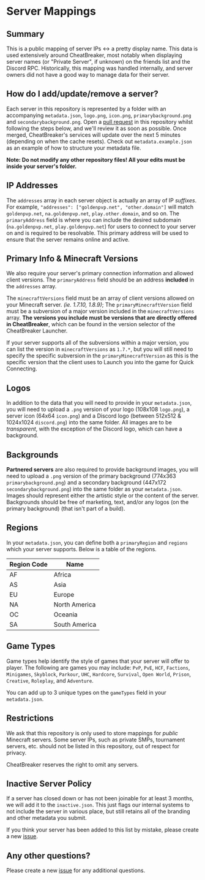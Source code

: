 # Server Mappings

## Summary

This is a public mapping of server IPs <-> a pretty display name. This data is used extensively around CheatBreaker, most notably when displaying server names (or "Private Server", if unknown) on the friends list and the Discord RPC. Historically, this mapping was handled internally, and server owners did not have a good way to manage data for their server.

## How do I add/update/remove a server?

Each server in this repository is represented by a folder with an accompanying `metadata.json`, `logo.png`, `icon.png`, `primarybackground.png` and `secondarybackground.png`. Open a [pull request](https://github.com/CheatBreakerNet/Client-API/pulls) in this repository whilst following the steps below, and we'll review it as soon as possible. Once merged, CheatBreaker's services will update over the next 5 minutes (depending on when the cache resets). Check out `metadata.example.json` as an example of how to structure your metadata file.

**Note: Do not modify any other repository files! All your edits must be inside your server's folder.**

## IP Addresses

The `addresses` array in each server object is actually an array of IP _suffixes_. For example, `"addresses": ["goldenpvp.net", "other.domain"]` will match `goldenpvp.net`, `na.goldenpvp.net`, `play.other.domain`, and so on. The `primaryAddress` field is where you can include the desired subdomain (`na.goldenpvp.net`, `play.goldenpvp.net`) for users to connect to your server on and is required to be resolvable. This primary address will be used to ensure that the server remains online and active.

## Primary Info & Minecraft Versions

We also require your server's primary connection information and allowed client versions. The `primaryAddress` field should be an address **included** in the `addresses` array.

The `minecraftVersions` field must be an array of client versions allowed on your Minecraft server. *(ie. 1.7.10, 1.8.9)*; The `primaryMinecraftVersion` field must be a subversion of a major version included in the `minecraftVersions` array. **The versions you include must be versions that are directly offered in CheatBreaker**, which can be found in the version selector of the CheatBreaker Launcher.

If your server supports all of the subversions within a major version, you can list the version in `minecraftVersions` as `1.7.*`, but you will still need to specify the specific subversion in the `primaryMinecraftVersion` as this is the specific version that the client uses to Launch you into the game for Quick Connecting.

## Logos

In addition to the data that you will need to provide in your `metadata.json`, you will need to upload a `.png` version of your logo (108x108 `logo.png`), a server icon (64x64 `icon.png`) and a Discord logo (between 512x512 & 1024x1024 `discord.png`) into the same folder. All images are to be _transparent_, with the exception of the Discord logo, which can have a background.

## Backgrounds

**Partnered servers** are also required to provide background images, you will need to upload a `.png` version of the primary background (774x363 `primarybackground.png`) and a secondary background (447x172 `secondarybackground.png`) into the same folder as your `metadata.json`. Images should represent either the artistic style or the content of the server. Backgrounds should be free of marketing, text, and/or any logos (on the primary background) (that isn't part of a build).

## Regions

In your `metadata.json`, you can define both a `primaryRegion` and `regions` which your server supports. Below is a table of the regions.

| Region Code | Name |
| --- | --- |
| AF | Africa |
| AS | Asia |
| EU | Europe |
| NA | North America |
| OC | Oceania |
| SA | South America |

## Game Types

Game types help identify the style of games that your server will offer to player. The following are games you may include: `PvP`, `PvE`, `HCF`, `Factions`, `Minigames`, `Skyblock`, `Parkour`, `UHC`, `Hardcore`, `Survival`, `Open World`, `Prison`, `Creative`, `Roleplay`, and `Adventure`.

You can add up to 3 unique types on the `gameTypes` field in your `metadata.json`.

## Restrictions

We ask that this repository is only used to store mappings for *public* Minecraft servers. Some server IPs, such as private SMPs, tournament servers, etc. should not be listed in this repository, out of respect for privacy.

CheatBreaker reserves the right to omit any servers.

## Inactive Server Policy

If a server has closed down or has not been joinable for at least 3 months, we will add it to the `inactive.json`. This just flags our internal systems to not include the server in various place, but still retains all of the branding and other metadata you submit.

If you think your server has been added to this list by mistake, please create a new [issue](https://github.com/CheatBreakerNet/Client-API/issues).

## Any other questions?

Please create a new [issue](https://github.com/CheatBreakerNet/Client-API/issues) for any additional questions.
